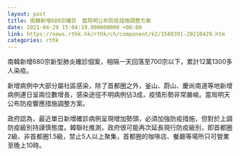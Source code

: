 ```yaml
---
layout: post
title: 南韓新增680宗確診　當局明公布防疫措施調整方案
date: 2021-04-29 15:04:19.000000000 +08:00
link: https://news.rthk.hk/rthk/ch/component/k2/1588391-20210429.htm
categories: rthk
---
```


南韓新增680宗新型肺炎確診個案，相隔一天回落至700宗以下，累計12萬1300多人染疫。

新增病例中大部分屬社區感染，除了首都圈之外，釜山、蔚山、慶尚南道等地新增病例連日呈兩位數增長，感染途徑不明病例佔3成，疫情形勢非常嚴峻。當局明天公布防疫響應措施調整方案。

政府認為，最近單日新增確診病例呈現增加勢頭，必須加強防疫措施，但對於上調防疫級別持謹慎態度。韓聯社推測，政府很可能再次延長現行防疫級別，即首都圈2級、非首都圈1.5級，禁止5人以上聚集，首都圈的咖啡店、餐廳等場所只可營業至晚上10時。
